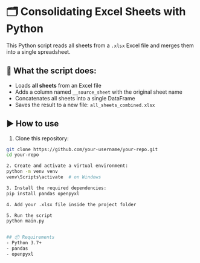 # 🗂️ Consolidating Excel Sheets with Python
This Python script reads all sheets from a `.xlsx` Excel file and merges them into a single spreadsheet.


## 📌 What the script does:
- Loads **all sheets** from an Excel file
- Adds a column named `__source_sheet` with the original sheet name
- Concatenates all sheets into a single DataFrame
- Saves the result to a new file: `all_sheets_combined.xlsx`

## ▶️ How to use
1. Clone this repository:
```bash
git clone https://github.com/your-username/your-repo.git
cd your-repo

2. Create and activate a virtual environment:
python -m venv venv
venv\Scripts\activate  # on Windows

3. Install the required dependencies:
pip install pandas openpyxl

4. Add your .xlsx file inside the project folder

5. Run the script
python main.py


## 📦 Requirements
- Python 3.7+
- pandas
- openpyxl

